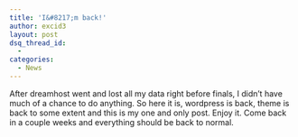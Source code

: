 ```yaml
---
title: 'I&#8217;m back!'
author: excid3
layout: post
dsq_thread_id:
  - 
categories:
  - News
---
```

After dreamhost went and lost all my data right before finals, I didn’t have much of a chance to do anything. So here it is, wordpress is back, theme is back to some extent and this is my one and only post. Enjoy it. Come back in a couple weeks and everything should be back to normal.